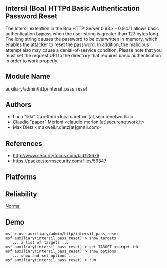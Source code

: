 ## Intersil (Boa) HTTPd Basic Authentication Password Reset

The Intersil extention in the Boa HTTP Server 0.93.x - 
0.94.11 allows basic authentication bypass when the user 
string is greater than 127 bytes long. The long string 
causes the password to be overwritten in memory, which 
enables the attacker to reset the password. In addition, the 
malicious attempt also may cause a denial-of-service 
condition. Please note that you must set the request URI to 
the directory that requires basic authentication in order to 
work properly.


## Module Name
auxiliary/admin/http/intersil_pass_reset

## Authors
* Luca "ikki" Carettoni <luca.carettoni[at]securenetwork.it>
* Claudio "paper" Merloni <claudio.merloni[at]securenetwork.it>
* Max Dietz <maxwell.r.dietz[at]gmail.com>


## References
* http://www.securityfocus.com/bid/25676
* https://packetstormsecurity.com/files/59347




## Platforms


## Reliability
[Normal](https://github.com/rapid7/metasploit-framework/wiki/Exploit-Ranking)

## Demo

```
msf > use auxiliary/admin/http/intersil_pass_reset
msf auxiliary(intersil_pass_reset) > show targets
   ... a list of targets ...
msf auxiliary(intersil_pass_reset) > set TARGET <target-id>
msf auxiliary(intersil_pass_reset) > show options
   ... show and set options ...
msf auxiliary(intersil_pass_reset) > run
```
    
    